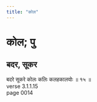 ```yaml
---
title: "कोल"
---
```


# कोल; पु
## बदर, सूकर
बदरे सूकरे कोलः कलिः कलहकालयोः ॥ १५ ॥<br />verse 3.1.1.15<br />page 0014

